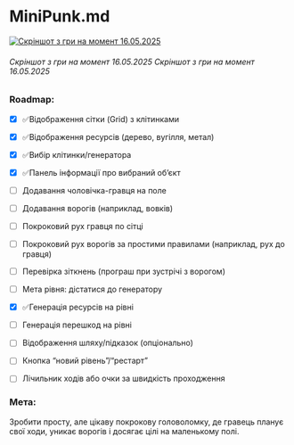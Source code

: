 # MiniPunk.md

[![Скріншот з гри на момент 16.05.2025](https://i.postimg.cc/d1WTxkPC/viber-2025-05-16-20-27-01-305.jpg "Скріншот з гри на момент 16.05.2025")](http:/https://i.postimg.cc/d1WTxkPC/viber-2025-05-16-20-27-01-305.jpg/ "Скріншот з гри на момент 16.05.2025")

###### Скріншот з гри на момент 16.05.2025 Скріншот з гри на момент 16.05.2025

### Roadmap:

- [x] ✅Відображення сітки (Grid) з клітинками
- [x] ✅Відображення ресурсів (дерево, вугілля, метал)
- [x] ✅Вибір клітинки/генератора
- [x] ✅Панель інформації про вибраний об’єкт
- [ ] Додавання чоловічка-гравця на поле
- [ ] Додавання ворогів (наприклад, вовків)
- [ ] Покроковий рух гравця по сітці
- [ ] Покроковий рух ворогів за простими правилами (наприклад, рух до гравця)
- [ ] Перевірка зіткнень (програш при зустрічі з ворогом)
- [ ] Мета рівня: дістатися до генератору
- [x] ✅Генерація ресурсів на рівні
- [ ] Генерація перешкод на рівні
- [ ] Відображення шляху/підказок (опціонально)
- [ ] Кнопка “новий рівень”/“рестарт”
- [ ] Лічильник ходів або очки за швидкість проходження


### Мета:
Зробити просту, але цікаву покрокову головоломку, де гравець планує свої ходи, уникає ворогів і досягає цілі на маленькому полі.